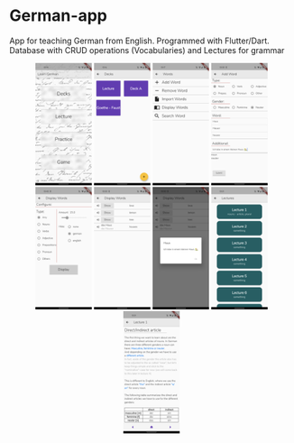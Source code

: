 # German-app

App for teaching German from English. Programmed with Flutter/Dart.
Database with CRUD operations (Vocabularies) and Lectures for grammar

<p align="center">
  <img src="images/main_menu.png" width="100" title="main menu">
  <img src="images/decks.png" width="100" title="decks">
  <img src="images/deck_options.png" width="100" title="deck options">
  <img src="images/add_word.png" width="100" title="add words">
  <img src="images/display_words_options.png" width="100" title="display words options">
  <img src="images/display_words_basic.png" width="100" title="display words">
  <img src="images/displayed_words_onpressed.png" width="100" title="display words onpressed">
  <img src="images/lectures.png" width="100" title="lectures">
  <img src="images/lecture1_page1.png" width="100" title="lecture 1 page 1">
</p>
